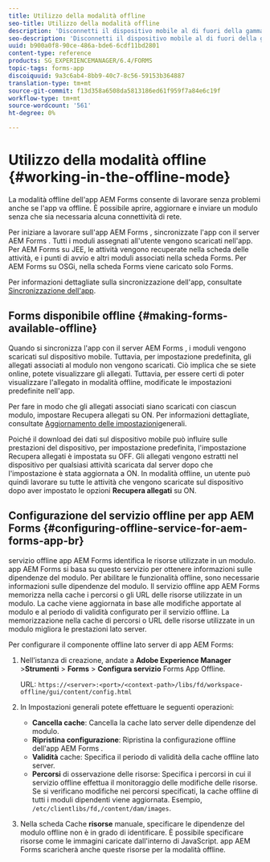 ```yaml
---
title: Utilizzo della modalità offline
seo-title: Utilizzo della modalità offline
description: 'Disconnetti il dispositivo mobile al di fuori della gamma di  rete AEM Forms o in modalità completamente offline e lavora sull''app AEM Forms '
seo-description: 'Disconnetti il dispositivo mobile al di fuori della gamma di  rete AEM Forms o in modalità completamente offline e lavora sull''app AEM Forms '
uuid: b900a0f8-90ce-486a-bde6-6cdf11bd2801
content-type: reference
products: SG_EXPERIENCEMANAGER/6.4/FORMS
topic-tags: forms-app
discoiquuid: 9a3c6ab4-8bb9-40c7-8c56-59153b364887
translation-type: tm+mt
source-git-commit: f13d358a6508da5813186ed61f959f7a84e6c19f
workflow-type: tm+mt
source-wordcount: '561'
ht-degree: 0%

---
```



# Utilizzo della modalità offline {#working-in-the-offline-mode}

La modalità offline dell&#39;app  AEM Forms consente di lavorare senza problemi anche se l&#39;app va offline. È possibile aprire, aggiornare e inviare un modulo senza che sia necessaria alcuna connettività di rete.

Per iniziare a lavorare sull&#39;app AEM Forms , sincronizzate l&#39;app con il server AEM Forms . Tutti i moduli assegnati all&#39;utente vengono scaricati nell&#39;app. Per  AEM Forms su JEE, le attività vengono recuperate nella scheda delle attività, e i punti di avvio e altri moduli associati nella scheda Forms. Per  AEM Forms su OSGi, nella scheda Forms viene caricato solo Forms.

Per informazioni dettagliate sulla sincronizzazione dell&#39;app, consultate [Sincronizzazione dell&#39;app](/help/forms/using/sync-app.md).

## Forms disponibile offline {#making-forms-available-offline}

Quando si sincronizza l&#39;app con il server AEM Forms , i moduli vengono scaricati sul dispositivo mobile. Tuttavia, per impostazione predefinita, gli allegati associati al modulo non vengono scaricati. Ciò implica che se siete online, potete visualizzare gli allegati. Tuttavia, per essere certi di poter visualizzare l&#39;allegato in modalità offline, modificate le impostazioni predefinite nell&#39;app.

Per fare in modo che gli allegati associati siano scaricati con ciascun modulo, impostare Recupera allegati su ON. Per informazioni dettagliate, consultate [Aggiornamento delle impostazioni](/help/forms/using/update-general-settings.md)generali.

Poiché il download dei dati sul dispositivo mobile può influire sulle prestazioni del dispositivo, per impostazione predefinita, l&#39;impostazione Recupera allegati è impostata su OFF. Gli allegati vengono estratti nel dispositivo per qualsiasi attività scaricata dal server dopo che l&#39;impostazione è stata aggiornata a ON. In modalità offline, un utente può quindi lavorare su tutte le attività che vengono scaricate sul dispositivo dopo aver impostato le opzioni **Recupera allegati** su ON.

## Configurazione del servizio offline per  app AEM Forms {#configuring-offline-service-for-aem-forms-app-br}

 servizio offline app AEM Forms identifica le risorse utilizzate in un modulo.  app AEM Forms si basa su questo servizio per ottenere informazioni sulle dipendenze del modulo. Per abilitare le funzionalità offline, sono necessarie informazioni sulle dipendenze del modulo. Il servizio offline  app AEM Forms memorizza nella cache i percorsi o gli URL delle risorse utilizzate in un modulo. La cache viene aggiornata in base alle modifiche apportate al modulo e al periodo di validità configurato per il servizio offline. La memorizzazione nella cache di percorsi o URL delle risorse utilizzate in un modulo migliora le prestazioni lato server.

Per configurare il componente offline lato server di  app AEM Forms:

1. Nell’istanza di creazione, andate a **Adobe Experience Manager** >**Strumenti** > **Forms** > **Configura servizio** Forms App Offline.

   URL: `https://<server>:<port>/<context-path>/libs/fd/workspace-offline/gui/content/config.html`

1. In Impostazioni generali potete effettuare le seguenti operazioni:

   * **Cancella cache**: Cancella la cache lato server delle dipendenze del modulo.
   * **Ripristina configurazione**: Ripristina la configurazione offline dell&#39;app AEM Forms .
   * **Validità** cache: Specifica il periodo di validità della cache offline lato server.
   * **Percorsi** di osservazione delle risorse: Specifica i percorsi in cui il servizio offline effettua il monitoraggio delle modifiche delle risorse. Se si verificano modifiche nei percorsi specificati, la cache offline di tutti i moduli dipendenti viene aggiornata. Esempio, `/etc/clientlibs/fd,/content/dam/images`.

1. Nella scheda Cache **risorse** manuale, specificare le dipendenze del modulo offline non è in grado di identificare. È possibile specificare risorse come le immagini caricate dall&#39;interno di JavaScript.  app AEM Forms scaricherà anche queste risorse per la modalità offline.
